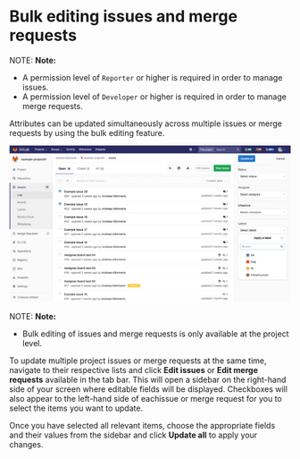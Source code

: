 # Bulk editing issues and merge requests

NOTE: **Note:**
- A permission level of `Reporter` or higher is required in order to manage
issues.
- A permission level of `Developer` or higher is required in order to manage
merge requests.

Attributes can be updated simultaneously across multiple issues or merge requests
by using the bulk editing feature.

![Bulk editing](img/bulk-editing.png)

NOTE: **Note:**
- Bulk editing of issues and merge requests is only available at the project level.

To update multiple project issues or merge requests at the same time, navigate to
their respective lists and click **Edit issues** or **Edit merge requests** available
in the tab bar. This will open a sidebar on the right-hand side of your screen
where editable fields will be displayed. Checkboxes will also appear to the left-hand
side of eachissue or merge request for you to select the items you want to update.

Once you have selected all relevant items, choose the appropriate fields and their
values from the sidebar and click **Update all** to apply your changes.
